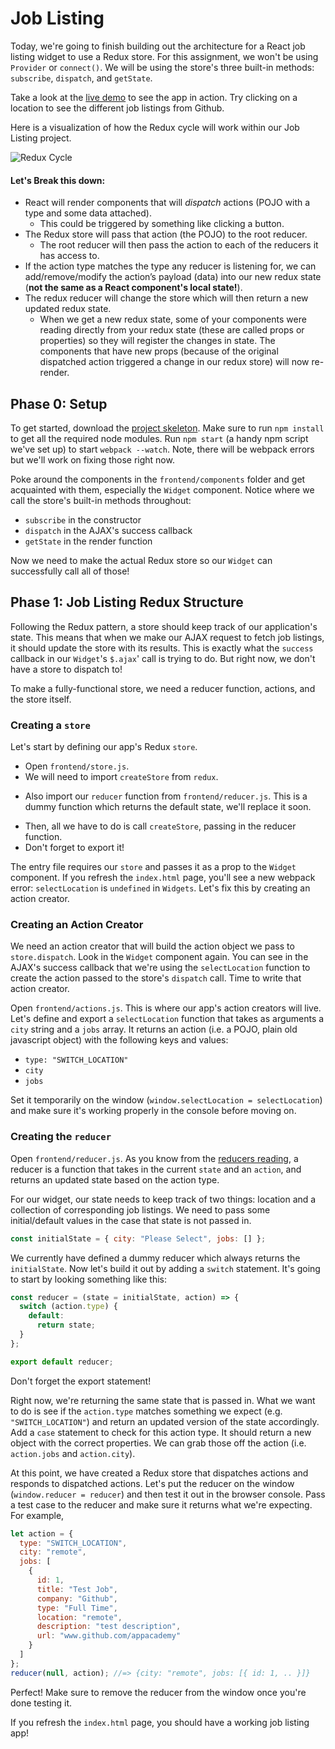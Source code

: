 # Job Listing

Today, we're going to finish building out the architecture for a React job
listing widget to use a Redux store. For this assignment, we won't be using
`Provider` or `connect()`. We will be using the store's three built-in methods:
`subscribe`, `dispatch`, and `getState`.

Take a look at the [live demo][live-demo] to see the app in action. Try clicking
on a location to see the different job listings from Github.

[live-demo]: https://appacademy.github.io/curriculum/job_listing_demo/

Here is a visualization of how the Redux cycle will work within our Job Listing
project.

![Redux Cycle](https://assets.aaonline.io/fullstack/react/assets/redux.gif)

#### Let's Break this down:

- React will render components that will _dispatch_ actions (POJO with a type
  and some data attached).
  - This could be triggered by something like clicking a button.
- The Redux store will pass that action (the POJO) to the root reducer.
  - The root reducer will then pass the action to each of the reducers it has
    access to.
- If the action type matches the type any reducer is listening for, we can
  add/remove/modify the action’s payload (data) into our new redux state (**not
  the same as a React component's local state!**).
- The redux reducer will change the store which will then return a new updated
  redux state.
  - When we get a new redux state, some of your components were reading directly
    from your redux state (these are called props or properties) so they will
    register the changes in state. The components that have new props (because
    of the original dispatched action triggered a change in our redux store)
    will now re-render.

## Phase 0: Setup

To get started, download the [project skeleton][job-skeleton]. Make sure to run
`npm install` to get all the required node modules. Run `npm start` (a handy npm
script we've set up) to start `webpack --watch`. Note, there will be webpack
errors but we'll work on fixing those right now.

[job-skeleton]:
  https://assets.aaonline.io/fullstack/react/homeworks/job_listing/skeleton.zip

Poke around the components in the `frontend/components` folder and get
acquainted with them, especially the `Widget` component. Notice where we call
the store's built-in methods throughout:

- `subscribe` in the constructor
- `dispatch` in the AJAX's success callback
- `getState` in the render function

Now we need to make the actual Redux store so our `Widget` can successfully call
all of those!

## Phase 1: Job Listing Redux Structure

Following the Redux pattern, a store should keep track of our application's
state. This means that when we make our AJAX request to fetch job listings, it
should update the store with its results. This is exactly what the `success`
callback in our `Widget`'s `$.ajax`' call is trying to do. But right now, we
don't have a store to dispatch to!

To make a fully-functional store, we need a reducer function, actions, and the
store itself.

### Creating a `store`

Let's start by defining our app's Redux `store`.

- Open `frontend/store.js`.
- We will need to import `createStore` from `redux`.

* Also import our `reducer` function from `frontend/reducer.js`. This is a dummy
  function which returns the default state, we'll replace it soon.

- Then, all we have to do is call `createStore`, passing in the reducer
  function.
- Don't forget to export it!

The entry file requires our `store` and passes it as a prop to the `Widget`
component. If you refresh the `index.html` page, you'll see a new webpack error:
`selectLocation` is `undefined` in `Widgets`. Let's fix this by creating an
action creator.

### Creating an Action Creator

We need an action creator that will build the action object we pass to
`store.dispatch`. Look in the `Widget` component again. You can see in the
AJAX's success callback that we're using the `selectLocation` function to create
the action passed to the store's `dispatch` call. Time to write that action
creator.

Open `frontend/actions.js`. This is where our app's action creators will live.
Let's define and export a `selectLocation` function that takes as arguments a
`city` string and a `jobs` array. It returns an action (i.e. a POJO, plain old
javascript object) with the following keys and values:

- `type: "SWITCH_LOCATION"`
- `city`
- `jobs`

Set it temporarily on the window (`window.selectLocation = selectLocation`) and
make sure it's working properly in the console before moving on.

### Creating the `reducer`

Open `frontend/reducer.js`. As you know from the [reducers
reading][reducers-reading], a reducer is a function that takes in the current
`state` and an `action`, and returns an updated state based on the action type.

[reducers-reading]: reducers

For our widget, our state needs to keep track of two things: location and a
collection of corresponding job listings. We need to pass some initial/default
values in the case that state is not passed in.

```js
const initialState = { city: "Please Select", jobs: [] };
```

We currently have defined a dummy reducer which always returns the
`initialState`. Now let's build it out by adding a `switch` statement. It's
going to start by looking something like this:

```js
const reducer = (state = initialState, action) => {
  switch (action.type) {
    default:
      return state;
  }
};

export default reducer;
```

Don't forget the export statement!

Right now, we're returning the same state that is passed in. What we want to do
is see if the `action.type` matches something we expect (e.g.
`"SWITCH_LOCATION"`) and return an updated version of the state accordingly. Add
a `case` statement to check for this action type. It should return a new object
with the correct properties. We can grab those off the action (i.e.
`action.jobs` and `action.city`).

At this point, we have created a Redux store that dispatches actions and
responds to dispatched actions. Let's put the reducer on the window
(`window.reducer = reducer`) and then test it out in the browser console. Pass a
test case to the reducer and make sure it returns what we're expecting. For
example,

```js
let action = {
  type: "SWITCH_LOCATION",
  city: "remote",
  jobs: [
    {
      id: 1,
      title: "Test Job",
      company: "Github",
      type: "Full Time",
      location: "remote",
      description: "test description",
      url: "www.github.com/appacademy"
    }
  ]
};
reducer(null, action); //=> {city: "remote", jobs: [{ id: 1, .. }]}
```

Perfect! Make sure to remove the reducer from the window once you're done
testing it.

If you refresh the `index.html` page, you should have a working job listing app!
